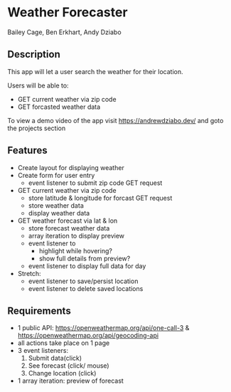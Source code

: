 # Weather Forecaster

Bailey Cage, Ben Erkhart, Andy Dziabo

## Description

This app will let a user search the weather for their location.

Users will be able to:
* GET current weather via zip code
* GET forcasted weather data

To view a demo video of the app visit https://andrewdziabo.dev/ and goto the projects section

## Features

* Create layout for displaying weather
* Create form for user entry
    * event listener to submit zip code GET request
* GET current weather via zip code
    * store latitude & longitude for forcast GET request
    * store weather data
    * display weather data
* GET weather forecast via lat & lon
    * store forecast weather data
    * array iteration to display preview
    * event listener to 
        * highlight while hovering?
        * show full details from preview?
    * event listener to display full data for day
* Stretch:
    * event listener to save/persist location
    * event listener to delete saved locations

## Requirements

* 1 public API:  https://openweathermap.org/api/one-call-3
    & https://openweathermap.org/api/geocoding-api
* all actions take place on 1 page
* 3 event listeners:
    1. Submit data(click)
    2. See forecast (click/ mouse)
    3. Change location (click)
* 1 array iteration: preview of forecast
